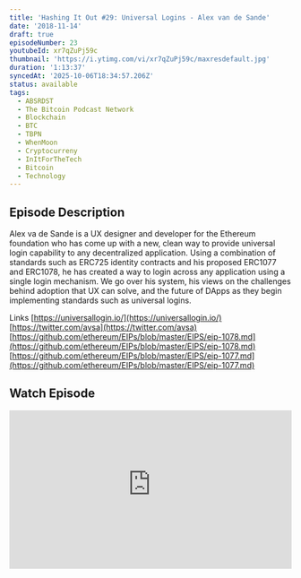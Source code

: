 ```yaml
---
title: 'Hashing It Out #29: Universal Logins - Alex van de Sande'
date: '2018-11-14'
draft: true
episodeNumber: 23
youtubeId: xr7qZuPj59c
thumbnail: 'https://i.ytimg.com/vi/xr7qZuPj59c/maxresdefault.jpg'
duration: '1:13:37'
syncedAt: '2025-10-06T18:34:57.206Z'
status: available
tags:
  - ABSRDST
  - The Bitcoin Podcast Network
  - Blockchain
  - BTC
  - TBPN
  - WhenMoon
  - Cryptocurreny
  - InItForTheTech
  - Bitcoin
  - Technology
---
```

## Episode Description

Alex va de Sande is a UX designer and developer for the Ethereum foundation who has come up with a new, clean way to provide universal login capability to any decentralized application. Using a combination of standards such as ERC725 identity contracts and his proposed ERC1077 and ERC1078, he has created a way to login across any application using a single login mechanism. We go over his system, his views on the challenges behind adoption that UX can solve, and the future of DApps as they begin implementing standards such as universal logins.  
  
 Links [https://universallogin.io/](https://universallogin.io/) [https://twitter.com/avsa](https://twitter.com/avsa) [https://github.com/ethereum/EIPs/blob/master/EIPS/eip-1078.md](https://github.com/ethereum/EIPs/blob/master/EIPS/eip-1078.md)  [https://github.com/ethereum/EIPs/blob/master/EIPS/eip-1077.md](https://github.com/ethereum/EIPs/blob/master/EIPS/eip-1077.md)

## Watch Episode

<div style="position: relative; padding-bottom: 56.25%; height: 0; overflow: hidden;">
  <iframe
    src="https://www.youtube-nocookie.com/embed/xr7qZuPj59c"
    style="position: absolute; top: 0; left: 0; width: 100%; height: 100%;"
    frameborder="0"
    allow="accelerometer; autoplay; clipboard-write; encrypted-media; gyroscope; picture-in-picture"
    allowfullscreen
  ></iframe>
</div>


